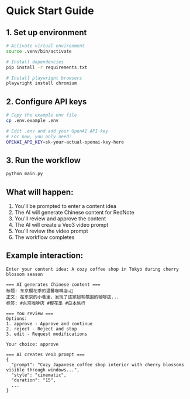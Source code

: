 # Quick Start Guide

## 1. Set up environment

```bash
# Activate virtual environment
source .venv/bin/activate

# Install dependencies
pip install -r requirements.txt

# Install playwright browsers
playwright install chromium
```

## 2. Configure API keys

```bash
# Copy the example env file
cp .env.example .env

# Edit .env and add your OpenAI API key
# For now, you only need:
OPENAI_API_KEY=sk-your-actual-openai-key-here
```

## 3. Run the workflow

```bash
python main.py
```

## What will happen:

1. You'll be prompted to enter a content idea
2. The AI will generate Chinese content for RedNote
3. You'll review and approve the content
4. The AI will create a Veo3 video prompt
5. You'll review the video prompt
6. The workflow completes

## Example interaction:

```
Enter your content idea: A cozy coffee shop in Tokyo during cherry blossom season

=== AI generates Chinese content ===
标题: 东京樱花季的温馨咖啡店☕️🌸
正文: 在东京的小巷里，发现了这家超有氛围的咖啡店...
标签: #东京咖啡店 #樱花季 #日本旅行

=== You review ===
Options:
1. approve - Approve and continue
2. reject - Reject and stop
3. edit - Request modifications

Your choice: approve

=== AI creates Veo3 prompt ===
{
  "prompt": "Cozy Japanese coffee shop interior with cherry blossoms visible through windows...",
  "style": "cinematic",
  "duration": "15",
  ...
}
```